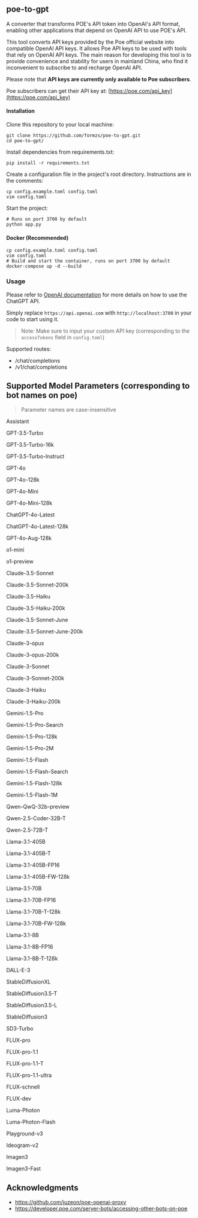 ## poe-to-gpt
A converter that transforms POE's API token into OpenAI's API format, enabling other applications that depend on OpenAI API to use POE's API.

This tool converts API keys provided by the Poe official website into compatible OpenAI API keys. It allows Poe API keys to be used with tools that rely on OpenAI API keys. The main reason for developing this tool is to provide convenience and stability for users in mainland China, who find it inconvenient to subscribe to and recharge OpenAI API.

Please note that **API keys are currently only available to Poe subscribers**.

Poe subscribers can get their API key at: [https://poe.com/api_key](https://poe.com/api_key)

#### Installation

Clone this repository to your local machine:

```
git clone https://github.com/formzs/poe-to-gpt.git
cd poe-to-gpt/
```

Install dependencies from requirements.txt:

```
pip install -r requirements.txt
```

Create a configuration file in the project's root directory. Instructions are in the comments:

```
cp config.example.toml config.toml
vim config.toml
```

Start the project:

```
# Runs on port 3700 by default
python app.py
```

#### Docker (Recommended)
```
cp config.example.toml config.toml
vim config.toml
# Build and start the container, runs on port 3700 by default
docker-compose up -d --build
```

### Usage

Please refer to [OpenAI documentation](https://platform.openai.com/docs/api-reference/chat/create) for more details on how to use the ChatGPT API.

Simply replace `https://api.openai.com` with `http://localhost:3700` in your code to start using it.
> Note: Make sure to input your custom API key (corresponding to the `accessTokens` field in `config.toml`)

Supported routes:
- /chat/completions
- /v1/chat/completions

## Supported Model Parameters (corresponding to bot names on poe)
> Parameter names are case-insensitive

Assistant

GPT-3.5-Turbo

GPT-3.5-Turbo-16k

GPT-3.5-Turbo-lnstruct

GPT-4o

GPT-4o-128k

GPT-4o-Mini

GPT-4o-Mini-128k

ChatGPT-4o-Latest

ChatGPT-4o-Latest-128k

GPT-4o-Aug-128k

o1-mini

o1-preview

Claude-3.5-Sonnet

Claude-3.5-Sonnet-200k

Claude-3.5-Haiku

Claude-3.5-Haiku-200k

Claude-3.5-Sonnet-June

Claude-3.5-Sonnet-June-200k

Claude-3-opus

Claude-3-opus-200k

Claude-3-Sonnet

Claude-3-Sonnet-200k

Claude-3-Haiku

Claude-3-Haiku-200k

Gemini-1.5-Pro

Gemini-1.5-Pro-Search

Gemini-1.5-Pro-128k

Gemini-1.5-Pro-2M

Gemini-1.5-Flash

Gemini-1.5-Flash-Search

Gemini-1.5-Flash-128k

Gemini-1.5-Flash-1M

Qwen-QwQ-32b-preview

Qwen-2.5-Coder-32B-T

Qwen-2.5-72B-T

Llama-3.1-405B

Llama-3.1-405B-T

Llama-3.1-405B-FP16

Llama-3.1-405B-FW-128k

Llama-3.1-70B

Llama-3.1-70B-FP16

Llama-3.1-70B-T-128k

Llama-3.1-70B-FW-128k

Llama-3.1-8B

Llama-3.1-8B-FP16

Llama-3.1-8B-T-128k

DALL-E-3

StableDiffusionXL

StableDiffusion3.5-T

StableDiffusion3.5-L

StableDiffusion3

SD3-Turbo

FLUX-pro

FLUX-pro-1.1

FLUX-pro-1.1-T

FLUX-pro-1.1-ultra

FLUX-schnell

FLUX-dev

Luma-Photon

Luma-Photon-Flash

Playground-v3

Ideogram-v2

Imagen3

Imagen3-Fast

## Acknowledgments
- https://github.com/juzeon/poe-openai-proxy
- https://developer.poe.com/server-bots/accessing-other-bots-on-poe
